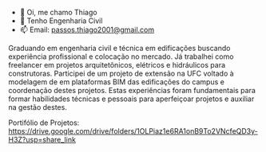 - 👋 Oi, me chamo Thiago
- 👀 Tenho Engenharia Civil
- 📫 Email: passos.thiago2001@gmail.com

Graduando em engenharia civil e técnica em edificações buscando experiência profissional e colocação no mercado. Já trabalhei como freelancer em projetos arquitetônicos, elétricos e hidráulicos para construtoras. Participei de um projeto de extensão na UFC voltado à modelagem de em plataformas BIM das edificações do campus e coordenação destes projetos. Estas experiências foram fundamentais para formar habilidades técnicas e pessoais para aperfeiçoar projetos e auxiliar na gestão destes.

Portifólio de Projetos: https://drive.google.com/drive/folders/1OLPiaz1e6RA1onB9To2VNcfeQD3y-H3Z?usp=share_link
